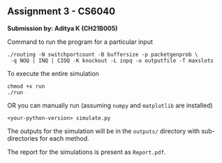## Assignment 3 - CS6040

**Submission by: Aditya K (CH21B005)**

Command to run the program for a particular input

```
./routing -N switchportcount -B buffersize -p packetgenprob \
 -q NOQ | INQ | CIOQ -K knockout -L inpq -o outputfile -T maxslots
```

To execute the entire simulation

```
chmod +x run
./run
```

OR you can manually run (assuming `numpy` and `matplotlib` are installed)

```
<your-python-version> simulate.py
```

The outputs for the simulation will be in the `outputs/` directory with sub-directories for each method.

The report for the simulations is present as `Report.pdf`.

